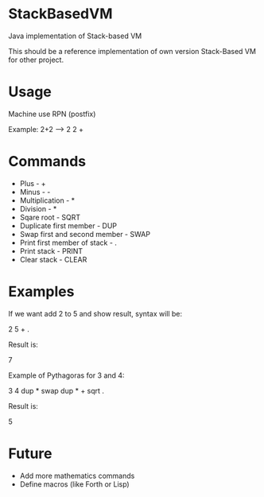 StackBasedVM
============

Java implementation of Stack-based VM

This should be a reference implementation of own version Stack-Based VM for other project.

Usage
=============

Machine use RPN (postfix)

Example: 2+2 --> 2 2 +

Commands
============

+ Plus - +
+ Minus - -
+ Multiplication - *
+ Division - *
+ Sqare root - SQRT
+ Duplicate first member - DUP
+ Swap first and second member - SWAP
+ Print first member of stack - .
+ Print stack - PRINT
+ Clear stack - CLEAR

Examples
============

If we want add 2 to 5 and show result, syntax will be:

2 5 + .

Result is:

7

Example of Pythagoras for 3 and 4:

3 4 dup * swap dup * + sqrt .

Result is: 

5

Future
===========

+ Add more mathematics commands
+ Define macros (like Forth or Lisp)
